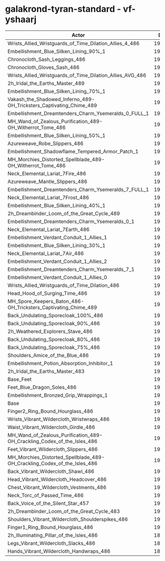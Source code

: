 # galakrond-tyran-standard - vf-yshaarj
| Actor | DPS | Increase |
|---|:---:|:---:|
|Wrists_Allied_Wristguards_of_Time_Dilation_Allies_4_486|194574|1.88%|
|Embellishment_Blue_Silken_Lining_90%_1|194346|1.77%|
|Chronocloth_Sash_Leggings_486|194229|1.70%|
|Chronocloth_Gloves_Sash_486|194186|1.68%|
|Wrists_Allied_Wristguards_of_Time_Dilation_Allies_AVG_486|193969|1.57%|
|2h_Iridal_the_Earths_Master_489|193782|1.47%|
|Embellishment_Blue_Silken_Lining_70%_1|193713|1.43%|
|Vakash_the_Shadowed_Inferno_489-OH_Tricksters_Captivating_Chime_489|193500|1.32%|
|Embellishment_Dreamtenders_Charm_Ysemeralds_0_FULL_1|193046|1.08%|
|MH_Wand_of_Zealous_Purification_489-OH_Witherrot_Tome_486|192980|1.05%|
|Embellishment_Blue_Silken_Lining_50%_1|192917|1.02%|
|Azureweave_Robe_Slippers_486|192854|0.98%|
|Embellishment_Shadowflame_Tempered_Armor_Patch_1|192838|0.98%|
|MH_Morchies_Distorted_Spellblade_489-OH_Witherrot_Tome_486|192738|0.92%|
|Neck_Elemental_Lariat_7Fire_486|192702|0.90%|
|Azureweave_Mantle_Slippers_486|192686|0.90%|
|Embellishment_Dreamtenders_Charm_Ysemeralds_7_FULL_1|192650|0.88%|
|Neck_Elemental_Lariat_7Frost_486|192619|0.86%|
|Embellishment_Blue_Silken_Lining_40%_1|192525|0.81%|
|2h_Dreambinder_Loom_of_the_Great_Cycle_489|192455|0.77%|
|Embellishment_Dreamtenders_Charm_Ysemeralds_0_1|192441|0.77%|
|Neck_Elemental_Lariat_7Earth_486|192272|0.68%|
|Embellishment_Verdant_Conduit_1_Allies_1|192125|0.60%|
|Embellishment_Blue_Silken_Lining_30%_1|192122|0.60%|
|Neck_Elemental_Lariat_7Air_486|192071|0.57%|
|Embellishment_Verdant_Conduit_1_Allies_2|192057|0.57%|
|Embellishment_Dreamtenders_Charm_Ysemeralds_7_1|192025|0.55%|
|Embellishment_Verdant_Conduit_1_Allies_0|191985|0.53%|
|Wrists_Allied_Wristguards_of_Time_Dilation_486|191939|0.50%|
|Head_Hood_of_Surging_Time_486|191886|0.48%|
|MH_Spore_Keepers_Baton_486-OH_Tricksters_Captivating_Chime_489|191818|0.44%|
|Back_Undulating_Sporecloak_100%_486|191663|0.36%|
|Back_Undulating_Sporecloak_90%_486|191582|0.32%|
|2h_Weathered_Explorers_Stave_486|191568|0.31%|
|Back_Undulating_Sporecloak_80%_486|191520|0.29%|
|Back_Undulating_Sporecloak_75%_486|191505|0.28%|
|Shoulders_Amice_of_the_Blue_486|191391|0.22%|
|Embellishment_Potion_Absorption_Inhibitor_1|191382|0.21%|
|2h_Iridal_the_Earths_Master_483|191346|0.19%|
|Base_Feet|191169|0.10%|
|Feet_Blue_Dragon_Soles_486|191080|0.05%|
|Embellishment_Bronzed_Grip_Wrappings_1|191012|0.02%|
|Base|190975|0.00%|
|Finger2_Ring_Bound_Hourglass_486|190909|-0.03%|
|Wrists_Vibrant_Wildercloth_Wristwraps_486|190875|-0.05%|
|Waist_Vibrant_Wildercloth_Girdle_486|190857|-0.06%|
|MH_Wand_of_Zealous_Purification_489-OH_Crackling_Codex_of_the_Isles_486|190767|-0.11%|
|Feet_Vibrant_Wildercloth_Slippers_486|190729|-0.13%|
|MH_Morchies_Distorted_Spellblade_489-OH_Crackling_Codex_of_the_Isles_486|190691|-0.15%|
|Back_Vibrant_Wildercloth_Shawl_486|190671|-0.16%|
|Head_Vibrant_Wildercloth_Headcover_486|190482|-0.26%|
|Chest_Vibrant_Wildercloth_Vestments_486|190475|-0.26%|
|Neck_Torc_of_Passed_Time_486|190338|-0.33%|
|Back_Voice_of_the_Silent_Star_457|190287|-0.36%|
|2h_Dreambinder_Loom_of_the_Great_Cycle_483|190274|-0.37%|
|Shoulders_Vibrant_Wildercloth_Shoulderspikes_486|190227|-0.39%|
|Finger1_Ring_Bound_Hourglass_486|190145|-0.43%|
|2h_Illuminating_Pillar_of_the_Isles_486|189897|-0.56%|
|Legs_Vibrant_Wildercloth_Slacks_486|189838|-0.60%|
|Hands_Vibrant_Wildercloth_Handwraps_486|189649|-0.69%|
